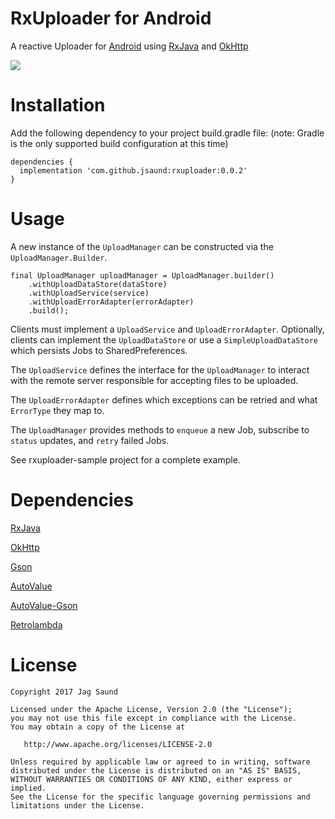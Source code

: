 RxUploader for Android
=======

A reactive Uploader for [Android][1] using [RxJava][2] and [OkHttp][3]

![](docs/static/rxuploader_architecture.png)

Installation
=======
Add the following dependency to your project build.gradle file:
(note: Gradle is the only supported build configuration at this time)
```
dependencies {
  implementation 'com.github.jsaund:rxuploader:0.0.2'
}
```

Usage
=======
A new instance of the `UploadManager` can be constructed via the `UploadManager.Builder`.
```
final UploadManager uploadManager = UploadManager.builder()
    .withUploadDataStore(dataStore)
    .withUploadService(service)
    .withUploadErrorAdapter(errorAdapter)
    .build();
```

Clients must implement a `UploadService` and `UploadErrorAdapter`. Optionally, clients can implement the `UploadDataStore` or use a `SimpleUploadDataStore` which persists Jobs to SharedPreferences.

The `UploadService` defines the interface for the `UploadManager` to interact with the remote server responsible for accepting files to be uploaded.

The `UploadErrorAdapter` defines which exceptions can be retried and what `ErrorType` they map to.

The `UploadManager` provides methods to `enqueue` a new Job, subscribe to `status` updates, and `retry` failed Jobs.

See rxuploader-sample project for a complete example.

Dependencies
=======

[RxJava][2]

[OkHttp][3]

[Gson][4]

[AutoValue][5]

[AutoValue-Gson][6]

[Retrolambda][7]

License
=======

    Copyright 2017 Jag Saund

    Licensed under the Apache License, Version 2.0 (the "License");
    you may not use this file except in compliance with the License.
    You may obtain a copy of the License at

       http://www.apache.org/licenses/LICENSE-2.0

    Unless required by applicable law or agreed to in writing, software
    distributed under the License is distributed on an "AS IS" BASIS,
    WITHOUT WARRANTIES OR CONDITIONS OF ANY KIND, either express or implied.
    See the License for the specific language governing permissions and
    limitations under the License.

[1]: https://developer.android.com
[2]: https://github.com/ReactiveX/RxJava
[3]: https://github.com/square/okhttp
[4]: https://github.com/google/gson
[5]: https://github.com/google/auto/tree/master/value
[6]: https://github.com/rharter/auto-value-gson
[7]: https://github.com/evant/gradle-retrolambda
